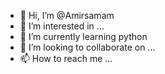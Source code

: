 - 👋 Hi, I’m @Amirsamam
- 👀 I’m interested in ...
- 🌱 I’m currently learning python 
- 💞️ I’m looking to collaborate on ...
- 📫 How to reach me ...

<!---
Amirsamam/Amirsamam is a ✨ special ✨ repository because its `README.md` (this file) appears on your GitHub profile.
You can click the Preview link to take a look at your changes.
--->
